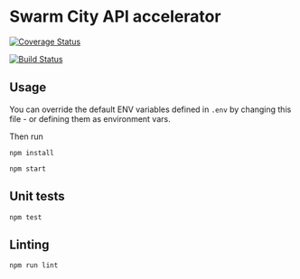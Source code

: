 # Swarm City API accelerator


[![Coverage Status](https://coveralls.io/repos/github/swarmcity/SwarmCityAPI/badge.svg)](https://coveralls.io/github/swarmcity/SwarmCityAPI)

[![Build Status](https://travis-ci.org/swarmcity/SwarmCityAPI.svg?branch=master)](https://travis-ci.org/swarmcity/SwarmCityAPI)


## Usage

You can override the default ENV variables defined in `.env` by changing this file - or defining them as environment vars.

Then run

`npm install`

`npm start`


## Unit tests

`npm test`

## Linting 

`npm run lint`

